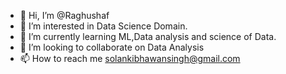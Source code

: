- 👋 Hi, I’m @Raghushaf
- 👀 I’m interested in Data Science Domain.
- 🌱 I’m currently learning ML,Data analysis and science of Data.
- 💞️ I’m looking to collaborate on Data Analysis
- 📫 How to reach me solankibhawansingh@gmail.com

<!---
Raghushaf/Raghushaf is a ✨ special ✨ repository because its `README.md` (this file) appears on your GitHub profile.
You can click the Preview link to take a look at your changes.
--->

